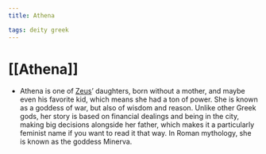 ```yaml
---
title: Athena

tags: deity greek 
---
```


# [[Athena]]
- Athena is one of [Zeus](Zeus.md)’ daughters, born without a mother, and maybe even his favorite kid, which means she had a ton of power. She is known as a goddess of war, but also of wisdom and reason. Unlike other Greek gods, her story is based on financial dealings and being in the city, making big decisions alongside her father, which makes it a particularly feminist name if you want to read it that way. In Roman mythology, she is known as the goddess Minerva.